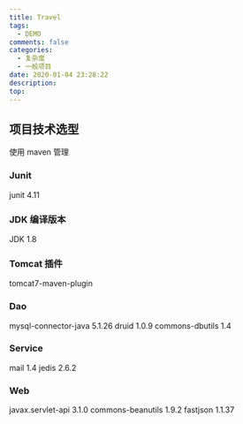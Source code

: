 ```yaml
---
title: Travel
tags:
  - DEMO
comments: false
categories:
  - 复杂度
  - 一般项目
date: 2020-01-04 23:28:22
description:
top:
---
```


## 项目技术选型

使用 maven 管理

### Junit

junit 4.11

### JDK 编译版本

JDK 1.8

### Tomcat 插件

tomcat7-maven-plugin

### Dao

mysql-connector-java 5.1.26
druid 1.0.9
commons-dbutils 1.4

### Service

mail 1.4
jedis 2.6.2

### Web

javax.servlet-api 3.1.0
commons-beanutils 1.9.2
fastjson 1.1.37
